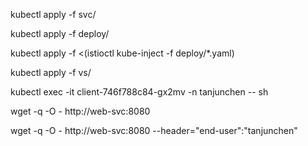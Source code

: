 kubectl apply -f svc/

kubectl apply -f deploy/

kubectl apply -f  <(istioctl kube-inject -f deploy/*.yaml)

kubectl apply -f vs/

kubectl exec -it client-746f788c84-gx2mv -n tanjunchen -- sh

wget -q -O - http://web-svc:8080

wget -q -O - http://web-svc:8080 --header="end-user":"tanjunchen"

